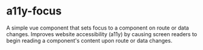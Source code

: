 # a11y-focus
A simple vue component that sets focus to a component on route or data changes. Improves website accessibility (a11y) by causing screen readers to begin reading a component's content upon route or data changes.
